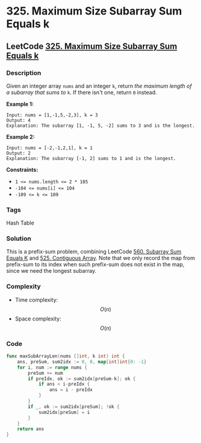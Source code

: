 # 325. Maximum Size Subarray Sum Equals k

## LeetCode [325. Maximum Size Subarray Sum Equals k](https://leetcode-cn.com/problems/maximum-size-subarray-sum-equals-k/)

### Description

Given an integer array `nums` and an integer `k`, return _the maximum length of a subarray that sums to_ `k`. If there isn't one, return `0` instead.

**Example 1:**

```text
Input: nums = [1,-1,5,-2,3], k = 3
Output: 4
Explanation: The subarray [1, -1, 5, -2] sums to 3 and is the longest.
```

**Example 2:**

```text
Input: nums = [-2,-1,2,1], k = 1
Output: 2
Explanation: The subarray [-1, 2] sums to 1 and is the longest.
```

**Constraints:**

* `1 <= nums.length <= 2 * 105`
* `-104 <= nums[i] <= 104`
* `-109 <= k <= 109`

### Tags

Hash Table

### Solution

This is a prefix-sum problem, combining LeetCode [560. Subarray Sum Equals K](560.-subarray-sum-equals-k.md) and [525. Contiguous Array](525.-contiguous-array.md). Note that we only record the map from prefix-sum to its index when such prefix-sum does not exist in the map, since we need the longest subarray.

### Complexity

* Time complexity: $$O(n)$$
* Space complexity: $$O(n)$$

### Code

```go
func maxSubArrayLen(nums []int, k int) int {
	ans, preSum, sum2idx := 0, 0, map[int]int{0: -1}
	for i, num := range nums {
		preSum += num
		if preIdx, ok := sum2idx[preSum-k]; ok {
			if ans < i-preIdx {
				ans = i - preIdx
			}
		}
		if _, ok := sum2idx[preSum]; !ok {
			sum2idx[preSum] = i
		}
	}
	return ans
}
```

